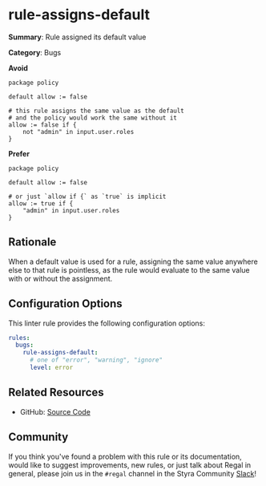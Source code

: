 # rule-assigns-default

**Summary**: Rule assigned its default value

**Category**: Bugs

**Avoid**
```rego
package policy

default allow := false

# this rule assigns the same value as the default
# and the policy would work the same without it
allow := false if {
    not "admin" in input.user.roles
}
```

**Prefer**
```rego
package policy

default allow := false

# or just `allow if {` as `true` is implicit
allow := true if {
    "admin" in input.user.roles
}
```

## Rationale

When a default value is used for a rule, assigning the same value anywhere else to that rule is pointless, as the rule
would evaluate to the same value with or without the assignment.

## Configuration Options

This linter rule provides the following configuration options:

```yaml
rules:
  bugs:
    rule-assigns-default:
      # one of "error", "warning", "ignore"
      level: error
```

## Related Resources

- GitHub: [Source Code](https://github.com/open-policy-agent/regal/blob/main/bundle/regal/rules/bugs/rule-assigns-default/rule_assigns_default.rego)

## Community

If you think you've found a problem with this rule or its documentation, would like to suggest improvements, new rules,
or just talk about Regal in general, please join us in the `#regal` channel in the Styra Community
[Slack](https://inviter.co/styra)!
